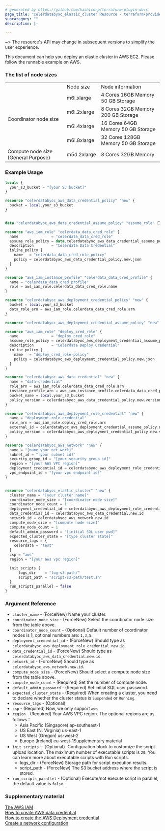 ```yaml
---
# generated by https://github.com/hashicorp/terraform-plugin-docs
page_title: "celerdatabyoc_elastic_cluster Resource - terraform-provider-celerdatabyoc"
subcategory: ""
description: |-
  
---
```


~> The resource's API may change in subsequent versions to simplify the user experience.

This document can help you deploy an elastic cluster in AWS EC2. Please follow the runnable example on AWS.

### The list of node sizes
<table>
 <tbody>
  <tr>
   <td rowspan="2"></td>
   <td rowspan="2">Node size</td>
   <td rowspan="2">Node information</td>
  </tr>
  <tr height="17.55" style="height:17.55pt;">
  </tr>
  <tr>
   <td rowspan="7">Coordinator node size</td>
  </tr>
  <tr>
  </tr>
  <tr>
   <td>m6i.xlarge</td>
   <td>4 Cores 16GB Memory 50 GB Storage</td>
  </tr>
  <tr>
   <td>m6i.2xlarge</td>
   <td>8 Cores 32GB Memory 200 GB Storage</td>
  </tr>
  <tr>
   <td>m6i.4xlarge</td>
   <td>16 Cores 64GB Memory 50 GB Storage</td>
  </tr>
  <tr>
   <td>m6i.8xlarge</td>
   <td>32 Cores 128GB Memory 50 GB Storage</td>
  </tr>
  <tr>
  </tr>
  <tr>
   <td rowspan="7">Compute node size (General Purpose)</td>
   <td>m5d.2xlarge</td>
   <td>8 Cores 32GB Memory</td>
  </tr>
 </tbody>
</table>

### Example Usage

```terraform
locals {
  your_s3_bucket = "[your S3 bucket]" 
}

resource "celerdatabyoc_aws_data_credential_policy" "new" {
  bucket = local.your_s3_bucket
}


data "celerdatabyoc_aws_data_credential_assume_policy" "assume_role" {}

resource "aws_iam_role" "celerdata_data_cred_role" {
  name               = "celerdata_data_cred_role"
  assume_role_policy = data.celerdatabyoc_aws_data_credential_assume_policy.assume_role.json
  description        = "Celerdata Data Credential"
  inline_policy {
    name   = "celerdata_data_cred_role_policy"
    policy = celerdatabyoc_aws_data_credential_policy.new.json
  }
}

resource "aws_iam_instance_profile" "celerdata_data_cred_profile" {
  name = "celerdata_data_cred_profile"
  role = aws_iam_role.celerdata_data_cred_role.name
}

resource "celerdatabyoc_aws_deployment_credential_policy" "new" {
  bucket = local.your_s3_bucket
  data_role_arn = aws_iam_role.celerdata_data_cred_role.arn
}

resource "celerdatabyoc_aws_deployment_credential_assume_policy" "new" {}

resource "aws_iam_role" "deploy_cred_role" {
  name               = "deploy_cred_role"
  assume_role_policy = celerdatabyoc_aws_deployment_credential_assume_policy.new.json
  description        = "Celerdata Deploy Credential"
  inline_policy {
    name   = "deploy_cred_role-policy"
    policy = celerdatabyoc_aws_deployment_credential_policy.new.json
  }
}

resource "celerdatabyoc_aws_data_credential" "new" {
  name = "data-credential"
  role_arn = aws_iam_role.celerdata_data_cred_role.arn
  instance_profile_arn = aws_iam_instance_profile.celerdata_data_cred_profile.arn
  bucket_name = local.your_s3_bucket
  policy_version = celerdatabyoc_aws_data_credential_policy.new.version
}

resource "celerdatabyoc_aws_deployment_role_credential" "new" {
  name = "deployment-role-credential"
  role_arn = aws_iam_role.deploy_cred_role.arn
  external_id = celerdatabyoc_aws_deployment_credential_assume_policy.new.external_id
  policy_version = celerdatabyoc_aws_deployment_credential_policy.new.version
}

resource "celerdatabyoc_aws_network" "new" {
  name = "[name your net work]"
  subnet_id = "[your subnet id]"
  security_group_id = "[your security group id]"
  region = "[your AWS VPC region]"
  deployment_credential_id = celerdatabyoc_aws_deployment_role_credential.new.id
  vpc_endpoint_id = "[your vpc endpoint id]"
}


resource "celerdatabyoc_elastic_cluster" "new" {
  cluster_name = "[your cluster name]"
  coordinator_node_size = "[coordinator node size]"
  coordinator_node_count = 1
  deployment_credential_id = celerdatabyoc_aws_deployment_role_credential.new.id
  data_credential_id = celerdatabyoc_aws_data_credential.new.id
  network_id = celerdatabyoc_aws_network.new.id
  compute_node_size = "[compute node size]"
  compute_node_count = 1
  default_admin_password = "[initial SQL user pwd]"
  expected_cluster_state = "[type cluster state]"
  resource_tags = {
    celerdata = "test"
  }
  csp = "aws"
  region = "[your aws vpc region]"

  init_scripts {
      logs_dir    = "log-s3-path/"
      script_path = "script-s3-path/test.sh" 
  }
  run_scripts_parallel = false
}
```

### Argument Reference

 * `cluster_name` - (ForceNew) Name your cluster.
 * `coordinator_node_size` - (ForceNew) Select the coordinator node size from the table above.
 * `coordinator_node_count` - (Optional) Default number of coordinator nodes is 1, optional numbers are: `1,3,5`.
 * `deployment_credential_id` - (ForceNew) Should type as `celerdatabyoc_aws_deployment_role_credential.new.id`.
 * `data_credential_id` - (ForceNew) Should type as `celerdatabyoc_aws_data_credential.new.id`.
 * `network_id` - (ForceNew) Should type as `celerdatabyoc_aws_network.new.id`.
 * `compute_node_size` - (ForceNew) Should select a compute node size from the table above.
 * `compute_node_count` - (Required) Set the number of compute node.
 * `default_admin_password` - (Required) Set initial SQL user password.
 * `expected_cluster_state` - (Required) When creating a cluster, you need to declare whether the cluster status is `Suspended` or `Running`.
 * `resource_tags` - (Optional)
 * `csp` - (Required) Now, we only support `aws`
 * `region` - (Required) Your AWS VPC region. The optional regions are as follows：
    - Asia Pacific (Singapore) ap-southeast-1
    - US East (N. Virginia) us-east-1
    - US West (Oregon) us-west-2
    - Europe (Ireland) eu-west-1Supplementary material
 * `init_scripts` -（Optional）Configuration block to customize the script upload location. The maximum number of executable scripts is `20`. You can learn more about executable scripts with Run scripts.
    - logs_dir - (ForceNew) Storage path for script execution results.
    - script_path - (ForceNew) The S3 bucket address where the script is stored.
 * `run_scripts_parallel` - (Optional) Execute/not execute script in parallel, the default value is `false`.
### Supplementary material

[The AWS IAM](https://us-east-1.console.aws.amazon.com/iamv2/home?region=us-east-1#/policies)<br />
[How to create AWS data credential](https://docs-sandbox.celerdata.com/en-us/main/cloud_settings/manage_storage_configurations)<br />
[How to create the AWS Deployment credential](https://docs-sandbox.celerdata.com/en-us/main/cloud_settings/manage_credentials)<br />
[Create a network configuration](https://docs-sandbox.celerdata.com/en-us/main/cloud_settings/manage_network_configurations)
